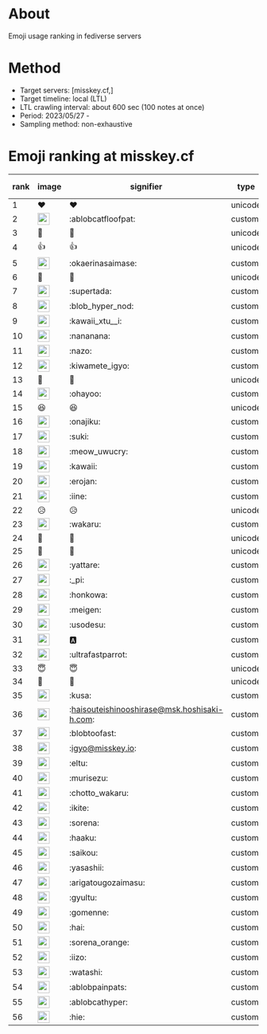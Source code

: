 # About
Emoji usage ranking in fediverse servers

# Method
- Target servers: [misskey.cf,]
- Target timeline: local (LTL)
- LTL crawling interval: about 600 sec (100 notes at once)
- Period: 2023/05/27 - 
- Sampling method: non-exhaustive

# Emoji ranking at misskey.cf

|rank|image|signifier|type|frequency score|
|----|----|----|----|----|
|1|❤|❤|unicode|42|
|2|<img height="24" src="https://misskey.cf/emoji/ablobcatfloofpat.webp">|:ablobcatfloofpat:|custom|42|
|3|🎉|🎉|unicode|24|
|4|👍|👍|unicode|9|
|5|<img height="24" src="https://misskey.cf/emoji/okaerinasaimase.webp">|:okaerinasaimase:|custom|8|
|6|💙|💙|unicode|7|
|7|<img height="24" src="https://misskey.cf/emoji/supertada.webp">|:supertada:|custom|6|
|8|<img height="24" src="https://misskey.cf/emoji/blob_hyper_nod.webp">|:blob_hyper_nod:|custom|6|
|9|<img height="24" src="https://misskey.cf/emoji/kawaii_xtu__i.webp">|:kawaii_xtu__i:|custom|5|
|10|<img height="24" src="https://misskey.cf/emoji/nananana.webp">|:nananana:|custom|5|
|11|<img height="24" src="https://misskey.cf/emoji/nazo.webp">|:nazo:|custom|4|
|12|<img height="24" src="https://misskey.cf/emoji/kiwamete_igyo.webp">|:kiwamete_igyo:|custom|4|
|13|🤔|🤔|unicode|4|
|14|<img height="24" src="https://misskey.cf/emoji/ohayoo.webp">|:ohayoo:|custom|3|
|15|😆|😆|unicode|3|
|16|<img height="24" src="https://misskey.cf/emoji/onajiku.webp">|:onajiku:|custom|3|
|17|<img height="24" src="https://misskey.cf/emoji/suki.webp">|:suki:|custom|3|
|18|<img height="24" src="https://misskey.cf/emoji/meow_uwucry.webp">|:meow_uwucry:|custom|3|
|19|<img height="24" src="https://misskey.cf/emoji/kawaii.webp">|:kawaii:|custom|3|
|20|<img height="24" src="https://misskey.cf/emoji/erojan.webp">|:erojan:|custom|2|
|21|<img height="24" src="https://misskey.cf/emoji/iine.webp">|:iine:|custom|2|
|22|😥|😥|unicode|2|
|23|<img height="24" src="https://misskey.cf/emoji/wakaru.webp">|:wakaru:|custom|2|
|24|🙌|🙌|unicode|2|
|25|🥺|🥺|unicode|2|
|26|<img height="24" src="https://misskey.cf/emoji/yattare.webp">|:yattare:|custom|1|
|27|<img height="24" src="https://misskey.cf/emoji/_pi.webp">|:_pi:|custom|1|
|28|<img height="24" src="https://misskey.cf/emoji/honkowa.webp">|:honkowa:|custom|1|
|29|<img height="24" src="https://misskey.cf/emoji/meigen.webp">|:meigen:|custom|1|
|30|<img height="24" src="https://misskey.cf/emoji/usodesu.webp">|:usodesu:|custom|1|
|31|<img height="24" src="https://misskey.cf/emoji/a.webp">|:a:|custom|1|
|32|<img height="24" src="https://misskey.cf/emoji/ultrafastparrot.webp">|:ultrafastparrot:|custom|1|
|33|😇|😇|unicode|1|
|34|🤍|🤍|unicode|1|
|35|<img height="24" src="https://misskey.cf/emoji/kusa.webp">|:kusa:|custom|1|
|36|<img height="24" src="https://misskey.cf/emoji/haisouteishinooshirase.webp">|:haisouteishinooshirase@msk.hoshisaki-h.com:|custom|1|
|37|<img height="24" src="https://misskey.cf/emoji/blobtoofast.webp">|:blobtoofast:|custom|1|
|38|<img height="24" src="https://misskey.cf/emoji/igyo.webp">|:igyo@misskey.io:|custom|1|
|39|<img height="24" src="https://misskey.cf/emoji/eltu.webp">|:eltu:|custom|1|
|40|<img height="24" src="https://misskey.cf/emoji/murisezu.webp">|:murisezu:|custom|1|
|41|<img height="24" src="https://misskey.cf/emoji/chotto_wakaru.webp">|:chotto_wakaru:|custom|1|
|42|<img height="24" src="https://misskey.cf/emoji/ikite.webp">|:ikite:|custom|1|
|43|<img height="24" src="https://misskey.cf/emoji/sorena.webp">|:sorena:|custom|1|
|44|<img height="24" src="https://misskey.cf/emoji/haaku.webp">|:haaku:|custom|1|
|45|<img height="24" src="https://misskey.cf/emoji/saikou.webp">|:saikou:|custom|1|
|46|<img height="24" src="https://misskey.cf/emoji/yasashii.webp">|:yasashii:|custom|1|
|47|<img height="24" src="https://misskey.cf/emoji/arigatougozaimasu.webp">|:arigatougozaimasu:|custom|1|
|48|<img height="24" src="https://misskey.cf/emoji/gyultu.webp">|:gyultu:|custom|1|
|49|<img height="24" src="https://misskey.cf/emoji/gomenne.webp">|:gomenne:|custom|1|
|50|<img height="24" src="https://misskey.cf/emoji/hai.webp">|:hai:|custom|1|
|51|<img height="24" src="https://misskey.cf/emoji/sorena_orange.webp">|:sorena_orange:|custom|1|
|52|<img height="24" src="https://misskey.cf/emoji/iizo.webp">|:iizo:|custom|1|
|53|<img height="24" src="https://misskey.cf/emoji/watashi.webp">|:watashi:|custom|1|
|54|<img height="24" src="https://misskey.cf/emoji/ablobpainpats.webp">|:ablobpainpats:|custom|1|
|55|<img height="24" src="https://misskey.cf/emoji/ablobcathyper.webp">|:ablobcathyper:|custom|1|
|56|<img height="24" src="https://misskey.cf/emoji/hie.webp">|:hie:|custom|1|
